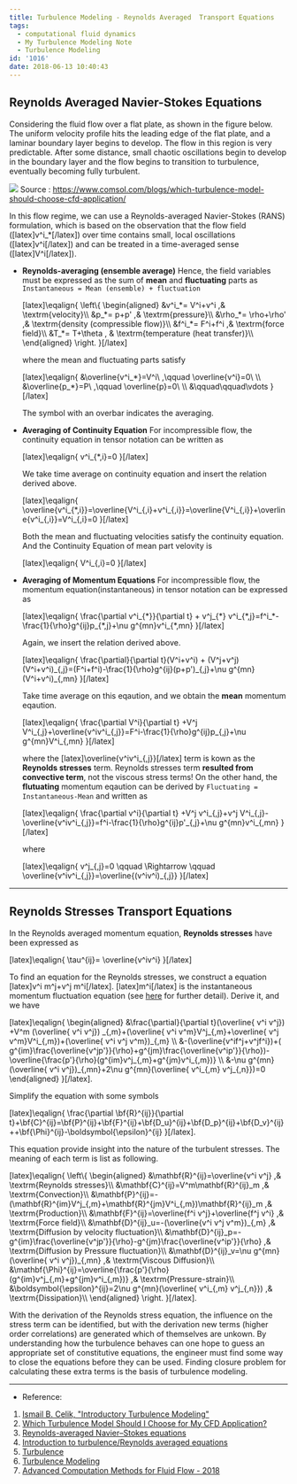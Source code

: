 ```yaml
---
title: Turbulence Modeling - Reynolds Averaged  Transport Equations
tags:
  - computational fluid dynamics
  - My Turbulence Modeling Note
  - Turbulence Modeling
id: '1016'
date: 2018-06-13 10:40:43
---
```


Reynolds Averaged Navier-Stokes Equations
-----------------------------------------

Considering the fluid flow over a flat plate, as shown in the figure below. The uniform velocity profile hits the leading edge of the flat plate, and a laminar boundary layer begins to develop. The flow in this region is very predictable. After some distance, small chaotic oscillations begin to develop in the boundary layer and the flow begins to transition to turbulence, eventually becoming fully turbulent.

![](https://bhlin.co.network/wp/wp-content/uploads/2018/06/圖片1-1.png) Source : https://www.comsol.com/blogs/which-turbulence-model-should-choose-cfd-application/

In this flow regime, we can use a Reynolds-averaged Navier-Stokes (RANS) formulation, which is based on the observation that the flow field (\[latex\]v^i\_\*\[/latex\]) over time contains small, local oscillations (\[latex\]v^i\[/latex\]) and can be treated in a time-averaged sense (\[latex\]V^i\[/latex\]).

*   **Reynolds-averaging (ensemble average)** Hence, the field variables must be expressed as the sum of **mean** and **fluctuating** parts as `Instantaneous = Mean (ensemble) + fluctuation`
    
    \[latex\]\\eqalign{ \\left\\{ \\begin{aligned} &v^i\_\*= V^i+v^i ,& \\textrm{velocity}\\\\ &p\_\*= p+p' ,& \\textrm{pressure}\\\\ &\\rho\_\*= \\rho+\\rho' ,& \\textrm{density (compressible flow)}\\\\ &f^i\_\*= F^i+f^i ,& \\textrm{force field}\\\\ &T\_\*= T+\\theta , & \\textrm{temperature (heat transfer)}\\\\ \\end{aligned} \\right. }\[/latex\]
    
    where the mean and fluctuating parts satisfy
    
    \[latex\]\\eqalign{ &\\overline{v^i\_\*}=V^i\\ ,\\qquad \\overline{v^i}=0\\ \\\\ &\\overline{p\_\*}=P\\ ,\\qquad \\overline{p}=0\\ \\\\ &\\qquad\\qquad\\vdots }\[/latex\]
    
    The symbol with an overbar indicates the averaging.
    
*   **Averaging of Continuity Equation** For incompressible flow, the continuity equation in tensor notation can be written as
    
    \[latex\]\\eqalign{ v^i\_{\*,i}=0 }\[/latex\]
    
    We take time average on continuity equation and insert the relation derived above.
    
    \[latex\]\\eqalign{ \\overline{v^i\_{\*,i}}=\\overline{V^i\_{,i}+v^i\_{,i}}=\\overline{V^i\_{,i}}+\\overline{v^i\_{,i}}=V^i\_{,i}=0 }\[/latex\]
    
    Both the mean and fluctuating velocities satisfy the continuity equation. And the Continuity Equation of mean part velovity is
    
    \[latex\]\\eqalign{ V^i\_{,i}=0 }\[/latex\]
    
*   **Averaging of Momentum Equations** For incompressible flow, the momentum equation(instantaneous) in tensor notation can be expressed as
    
    \[latex\]\\eqalign{ \\frac{\\partial v^i\_{\*}}{\\partial t} + v^j\_{\*} v^i\_{\*,j}=f^i\_\*-\\frac{1}{\\rho}g^{ij}p\_{\*,j}+\\nu g^{mn}v^i\_{\*,mn} }\[/latex\]
    
    Again, we insert the relation derived above.
    
    \[latex\]\\eqalign{ \\frac{\\partial}{\\partial t}(V^i+v^i) + (V^j+v^j) (V^i+v^i)\_{,j}=(F^i+f^i)-\\frac{1}{\\rho}g^{ij}(p+p')\_{,j}+\\nu g^{mn}(V^i+v^i)\_{,mn} }\[/latex\]
    
    Take time average on this eqaution, and we obtain the **mean** momentum eqaution.
    
    \[latex\]\\eqalign{ \\frac{\\partial V^i}{\\partial t} +V^j V^i\_{,j}+\\overline{v^iv^i\_{,j}}=F^i-\\frac{1}{\\rho}g^{ij}p\_{,j}+\\nu g^{mn}V^i\_{,mn} }\[/latex\]
    
    where the \[latex\]\\overline{v^iv^i\_{,j}}\[/latex\] term is kown as the **Reynolds stresses** term. Reynolds stresses term **resulted from convective term**, not the viscous stress terms! On the other hand, the **flutuating** momentum eqaution can be derived by `Fluctuating = Instantaneous-Mean` and written as
    
    \[latex\]\\eqalign{ \\frac{\\partial v^i}{\\partial t} +V^j v^i\_{,j}+v^j V^i\_{,j}-\\overline{v^iv^i\_{,j}}=f^i-\\frac{1}{\\rho}g^{ij}p'\_{,j}+\\nu g^{mn}v^i\_{,mn} }\[/latex\]
    
    where
    
    \[latex\]\\eqalign{ v^j\_{,j}=0 \\qquad \\Rightarrow \\qquad \\overline{v^iv^i\_{,j}}=\\overline{(v^iv^i)\_{,j}} }\[/latex\]
    

* * *

Reynolds Stresses Transport Equations
-------------------------------------

In the Reynolds averaged momentum equation, **Reynolds stresses** have been expressed as

\[latex\]\\eqalign{ \\tau^{ij}= \\overline{v^iv^i} }\[/latex\]

To find an equation for the Reynolds stresses, we construct a equation \[latex\]v^i m^j+v^j m^i\[/latex\]. \[latex\]m^i\[/latex\] is the instantaneous momentum fluctuation equation (see [here](http://citeseerx.ist.psu.edu/viewdoc/download?doi=10.1.1.452.9762&rep=rep1&type=pdf) for further detail). Derive it, and we have

\[latex\]\\eqalign{ \\begin{aligned} &\\frac{\\partial}{\\partial t}(\\overline{ v^i v^j}) +V^m (\\overline{ v^i v^j}) \_{,m}+(\\overline{ v^i v^m}V^j\_{,m}+\\overline{ v^j v^m}V^i\_{,m})+(\\overline{ v^i v^j v^m})\_{,m} \\\\ &-(\\overline{v^if^j+v^jf^i})+( g^{im}\\frac{\\overline{v^jp'}}{\\rho}+g^{jm}\\frac{\\overline{v^ip'}}{\\rho})-\\overline{\\frac{p'}{\\rho}(g^{im}v^j\_{,m}+g^{jm}v^i\_{,m})} \\\\ &-\\nu g^{mn}(\\overline{ v^i v^j})\_{,mn}+2\\nu g^{mn}(\\overline{ v^i\_{,m} v^j\_{,n}})=0 \\end{aligned} }\[/latex\].

Simplify the equation with some symbols

\[latex\]\\eqalign{ \\frac{\\partial \\bf{R}^{ij}}{\\partial t}+\\bf{C}^{ij}=\\bf{P}^{ij}+\\bf{F}^{ij}+\\bf{D\_u}^{ij}+\\bf{D\_p}^{ij}+\\bf{D\_v}^{ij}++\\bf{\\Phi}^{ij}-\\boldsymbol{\\epsilon}^{ij} }\[/latex\].

This equation provide insight into the nature of the turbulent stresses. The meaning of each term is list as following.

\[latex\]\\eqalign{ \\left\\{ \\begin{aligned} &\\mathbf{R}^{ij}=\\overline{v^i v^j} ,& \\textrm{Reynolds stresses}\\\\ &\\mathbf{C}^{ij}=V^m\\mathbf{R}^{ij}\_m ,& \\textrm{Convection}\\\\ &\\mathbf{P}^{ij}=-(\\mathbf{R}^{im}V^j\_{,m}+\\mathbf{R}^{jm}V^i\_{,m})\\mathbf{R}^{ij}\_m ,& \\textrm{Production}\\\\ &\\mathbf{F}^{ij}=\\overline{f^i v^j}+\\overline{f^j v^i} ,& \\textrm{Force field}\\\\ &\\mathbf{D}^{ij}\_u=-(\\overline{v^i v^j v^m})\_{,m} ,& \\textrm{Diffusion by velocity fluctuation}\\\\ &\\mathbf{D}^{ij}\_p=-g^{im}\\frac{\\overline{v^jp'}}{\\rho}-g^{jm}\\frac{\\overline{v^ip'}}{\\rho} ,& \\textrm{Diffusion by Pressure fluctuation}\\\\ &\\mathbf{D}^{ij}\_v=\\nu g^{mn}(\\overline{ v^i v^j})\_{,mn} ,& \\textrm{Viscous Diffusion}\\\\ &\\mathbf{\\Phi}^{ij}=\\overline{\\frac{p'}{\\rho}(g^{im}v^j\_{,m}+g^{jm}v^i\_{,m})} ,& \\textrm{Pressure-strain}\\\\ &\\boldsymbol{\\epsilon}^{ij}=2\\nu g^{mn}(\\overline{ v^i\_{,m} v^j\_{,n}}) ,& \\textrm{Dissipation}\\\\ \\end{aligned} \\right. }\[/latex\].

With the derivation of the Reynolds stress equation, the influence on the stress term can be identified, but with the derivation new terms (higher order correlations) are generated which of themselves are unkown. By understanding how the turbulence behaves can one hope to guess an appropriate set of constitutive equations, the engineer must find some way to close the equations before they can be used. Finding closure problem for calculating these extra terms is the basis of turbulence modeling.

* * *

*   Reference:

1.  [Ismail B. Celik, "Introductory Turbulence Modeling"](http://nbviewer.jupyter.org/github/rasbt/python-machine-learning-book/blob/master/code/ch02/ch02.ipynb)
2.  [Which Turbulence Model Should I Choose for My CFD Application?](https://www.comsol.com/blogs/which-turbulence-model-should-choose-cfd-application/)
3.  [Reynolds-averaged Navier–Stokes equations](https://en.wikipedia.org/wiki/Reynolds-averaged_Navier%E2%80%93Stokes_equations)
4.  [Introduction to turbulence/Reynolds averaged equations](https://www.cfd-online.com/Wiki/Introduction_to_turbulence/Reynolds_averaged_equations)
5.  [Turbulence](https://cefrc.princeton.edu/sites/cefrc/files/Files/2014%20Lecture%20Notes/Pitsch/Lecture7_Turbulence_2014.pdf)
6.  [Turbulence Modeling](http://www.mit.edu/~cuongng/Site/Publication_files/TurbulenceModeling_04NOV05.pdf)
7.  [Advanced Computation Methods for Fluid Flow - 2018](https://bhlin.co.network/wp/category/lecture-notes/advanced-computation-methods-for-fluid-flow-2018/)
